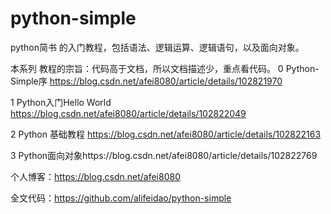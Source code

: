 # python-simple
python简书 的入门教程，包括语法、逻辑运算、逻辑语句，以及面向对象。

本系列 教程的宗旨：代码高于文档，所以文档描述少，重点看代码。
0 Python-Simple序 https://blog.csdn.net/afei8080/article/details/102821970

1 Python入门Hello World https://blog.csdn.net/afei8080/article/details/102822049

2 Python 基础教程 https://blog.csdn.net/afei8080/article/details/102822163

3 Python面向对象https://blog.csdn.net/afei8080/article/details/102822769


个人博客：https://blog.csdn.net/afei8080

全文代码：https://github.com/alifeidao/python-simple
